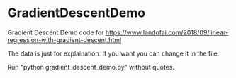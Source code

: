 # GradientDescentDemo

Gradient Descent Demo code for https://www.landofai.com/2018/09/linear-regression-with-gradient-descent.html

The data is just for explaination. If you want you can change it in the file.

Run "python gradient_descent_demo.py" without quotes.
